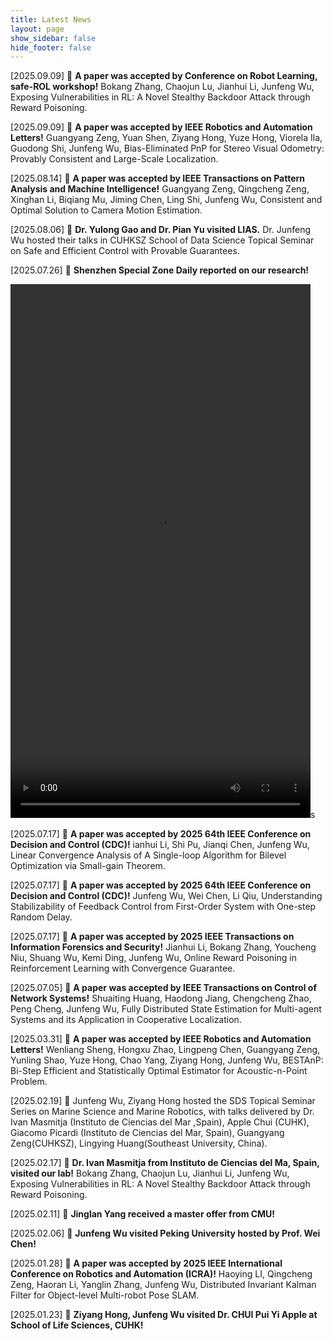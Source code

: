 ```yaml
---
title: Latest News
layout: page
show_sidebar: false
hide_footer: false
---
```



[2025.09.09] 🎉 **A paper was accepted by Conference on Robot Learning, safe-ROL workshop!** Bokang Zhang, Chaojun Lu, Jianhui Li, Junfeng Wu, Exposing Vulnerabilities in RL: A Novel Stealthy Backdoor Attack through Reward Poisoning.

[2025.09.09] 🎉 **A paper was accepted by IEEE Robotics and Automation Letters!** Guangyang Zeng, Yuan Shen, Ziyang Hong, Yuze Hong, Viorela Ila, Guodong Shi, Junfeng Wu, Bias-Eliminated PnP for Stereo Visual Odometry: Provably Consistent and Large-Scale Localization.

[2025.08.14] 🎉 **A paper was accepted by IEEE Transactions on Pattern Analysis and Machine Intelligence!** Guangyang Zeng, Qingcheng Zeng, Xinghan Li, Biqiang Mu, Jiming Chen, Ling Shi, Junfeng Wu, Consistent and Optimal Solution to Camera Motion Estimation.

[2025.08.06] 🌟 **Dr. Yulong Gao and Dr. Pian Yu visited LIAS.** Dr. Junfeng Wu hosted their talks in CUHKSZ School of Data Science Topical Seminar on Safe and Efficient Control with Provable Guarantees.

[2025.07.26] 🎉 **Shenzhen Special Zone Daily reported on our research!**

<video width="480" height="854" controls>
  <source src="/img/posts/2025-07-23-sznews/video.mp4" type="video/mp4">
  Your browser does not support the video tag.
</video>s

[2025.07.17] 🎉 **A paper was accepted by 2025 64th IEEE Conference on Decision and Control (CDC)!** ianhui Li, Shi Pu, Jianqi Chen, Junfeng Wu, Linear Convergence Analysis of A Single-loop Algorithm for Bilevel Optimization via Small-gain Theorem.

[2025.07.17] 🎉 **A paper was accepted by 2025 64th IEEE Conference on Decision and Control (CDC)!** Junfeng Wu, Wei Chen, Li Qiu, Understanding Stabilizability of Feedback Control from First-Order System with One-step Random Delay.

[2025.07.17] 🎉 **A paper was accepted by 2025 IEEE Transactions on Information Forensics and Security!** Jianhui Li, Bokang Zhang, Youcheng Niu, Shuang Wu, Kemi Ding, Junfeng Wu, Online Reward Poisoning in Reinforcement Learning with Convergence Guarantee.

[2025.07.05] 🎉 **A paper was accepted by  IEEE Transactions on Control of Network Systems!** Shuaiting Huang, Haodong Jiang, Chengcheng Zhao, Peng Cheng, Junfeng Wu, Fully Distributed State Estimation for Multi-agent Systems and its Application in Cooperative Localization.

[2025.03.31] 🎉 **A paper was accepted by IEEE Robotics and Automation Letters!** Wenliang Sheng, Hongxu Zhao, Lingpeng Chen, Guangyang Zeng, Yunling Shao, Yuze Hong, Chao Yang, Ziyang Hong, Junfeng Wu, BESTAnP: Bi-Step Efficient and Statistically Optimal Estimator for Acoustic-n-Point Problem.

[2025.02.19] 🌟 Junfeng Wu, Ziyang Hong hosted the SDS Topical Seminar Series on Marine Science and Marine Robotics, with talks delivered by Dr. Ivan Masmitja (Instituto de Ciencias del Mar ,Spain), Apple Chui (CUHK), Giacomo Picardi (Instituto de Ciencias del Mar, Spain), Guangyang Zeng(CUHKSZ), Lingying Huang(Southeast University, China).

[2025.02.17] 🌟 **Dr. Ivan Masmitja from Instituto de Ciencias del Ma, Spain, visited our lab!** Bokang Zhang, Chaojun Lu, Jianhui Li, Junfeng Wu, Exposing Vulnerabilities in RL: A Novel Stealthy Backdoor Attack through Reward Poisoning.

[2025.02.11] 🎉 **Jinglan Yang received a master offer from CMU!** 

[2025.02.06] 🌟 **Junfeng Wu visited Peking University hosted by Prof. Wei Chen!** 

[2025.01.28] 🎉 **A paper was accepted by 2025 IEEE International Conference on Robotics and Automation (ICRA)!** Haoying LI, Qingcheng Zeng, Haoran Li, Yanglin Zhang, Junfeng Wu, Distributed Invariant Kalman Filter for Object-level Multi-robot Pose SLAM.

[2025.01.23] 🌟 **Ziyang Hong, Junfeng Wu visited Dr. CHUI Pui Yi Apple at School of Life Sciences, CUHK!**
